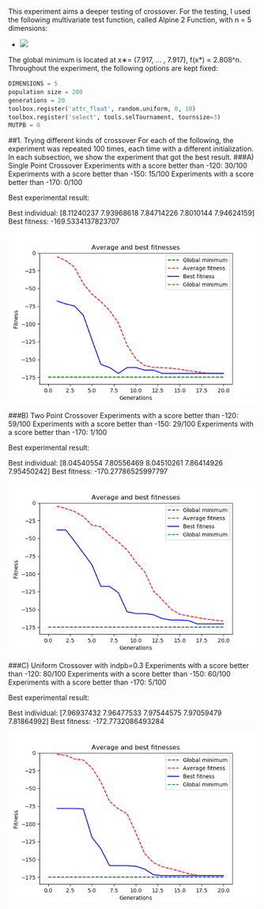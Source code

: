 This experiment aims a deeper testing of crossover. For the testing, I used the following multivariate test function, 
called Alpine 2 Function, with n = 5 dimensions:

- <img src="https://latex.codecogs.com/gif.latex? f(\mathbf x)=f(x_1, ..., x_n) = \prod_{i=1}^{n}\sqrt{x_i}sin(x_i) " />

The global minimum is located at x∗= (7.917, ... , 7.917), f(x*) = 2.808^n.
Throughout the experiment, the following options are kept fixed:
```python
DIMENSIONS = 5
population size = 200
generations = 20
toolbox.register('attr_float', random.uniform, 0, 10)
toolbox.register('select', tools.selTournament, tournsize=3)
MUTPB = 0
```

##1. Trying different kinds of crossover
For each of the following, the experiment was repeated 100 times, each time with a different initialization.
In each subsection, we show the experiment that got the best result. 
###A) Single Point Crossover 
Experiments with a score better than -120: 30/100
Experiments with a score better than -150: 15/100
Experiments with a score better than -170: 0/100

Best experimental result:

Best individual:  [8.11240237 7.93968618 7.84714226 7.8010144  7.94624159]
Best fitness: -169.5334137823707

![alt text](Figure_1.png)

###B) Two Point Crossover 
Experiments with a score better than -120: 59/100
Experiments with a score better than -150: 29/100
Experiments with a score better than -170: 1/100

Best experimental result:

Best individual:  [8.04540554 7.80556469 8.04510261 7.86414926 7.95450242]
Best fitness: -170.27786525997797

![alt text](Figure_2.png)

###C) Uniform Crossover with indpb=0.3 
Experiments with a score better than -120: 80/100
Experiments with a score better than -150: 60/100
Experiments with a score better than -170: 5/100

Best experimental result:

Best individual:  [7.96937432 7.96477533 7.97544575 7.97059479 7.81864992]
Best fitness: -172.7732086493284

![alt text](Figure_3.png)
